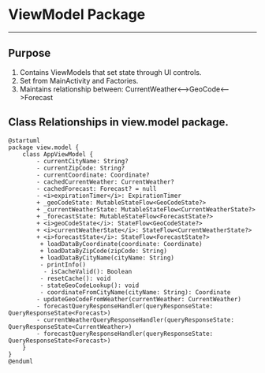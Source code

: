 # ViewModel Package
---
## Purpose

1. Contains ViewModels  that set state through UI controls.
2. Set from MainActivity and Factories.
3. Maintains relationship between: CurrentWeather<-->GeoCode<-->Forecast

## Class Relationships in view.model package.
```plantuml
@startuml
package view.model {
    class AppViewModel {
        - currentCityName: String?
        - currentZipCode: String?
        - currentCoordinate: Coordinate?
        - cachedCurrentWeather: CurrentWeather?
        - cachedForecast: Forecast? = null
        - <i>expirationTimer</i>: ExpirationTimer
        + _geoCodeState: MutableStateFlow<GeoCodeState?>
        + _currentWeatherState: MutableStateFlow<CurrentWeatherState?>
        + _forecastState: MutableStateFlow<ForecastState?>
        + <i>geoCodeState</i>: StateFlow<GeoCodeState?>
        + <i>currentWeatherState</i>: StateFlow<CurrentWeatherState?>
        + <i>forecastState</i>: StateFlow<ForecastState?>
         + loadDataByCoordinate(coordinate: Coordinate)
         + loadDataByZipCode(zipCode: String)
         + loadDataByCityName(cityName: String)
         - printInfo()
          - isCacheValid(): Boolean 
         - resetCache(): void
         - stateGeoCodeLookup(): void
         - coordinateFromCityName(cityName: String): Coordinate
        - updateGeoCodeFromWeather(currentWeather: CurrentWeather) 
        - forecastQueryResponseHandler(queryResponseState: QueryResponseState<Forecast>)
        - currentWeatherQueryResponseHandler(queryResponseState: QueryResponseState<CurrentWeather>)
        - forecastQueryResponseHandler(queryResponseState: QueryResponseState<Forecast>) 
    }
}
@enduml
```